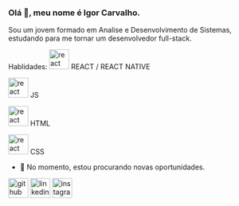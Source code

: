 ### Olá 👋, meu nome é Igor Carvalho.
Sou um jovem formado em Analise e Desenvolvimento de Sistemas, estudando para me tornar um desenvolvedor full-stack.

Hablidades: 
<img src='https://cdn.jsdelivr.net/npm/simple-icons@3.0.1/icons/react.svg' alt='react' height='40'> REACT / REACT NATIVE

<img src='https://cdn.jsdelivr.net/npm/simple-icons@3.0.1/icons/javascript.svg' alt='react' height='40'> JS 

<img src='https://cdn.jsdelivr.net/npm/simple-icons@3.0.1/icons/html5.svg' alt='react' height='40'> HTML 

<img src='https://cdn.jsdelivr.net/npm/simple-icons@3.0.1/icons/css3.svg' alt='react' height='40'> CSS 

- 🔭 No momento, estou procurando novas oportunidades.

[<img src='https://cdn.jsdelivr.net/npm/simple-icons@3.0.1/icons/github.svg' alt='github' height='40'>](https://github.com/Carvlho)  [<img src='https://cdn.jsdelivr.net/npm/simple-icons@3.0.1/icons/linkedin.svg' alt='linkedin' height='40'>](https://www.linkedin.com/in/Carvlho/)  [<img src='https://cdn.jsdelivr.net/npm/simple-icons@3.0.1/icons/instagram.svg' alt='instagram' height='40'>](https://www.instagram.com/Carvlho_/)  

